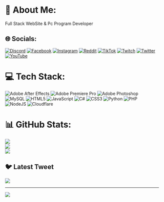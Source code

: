 # 💫 About Me:
Full Stack WebSite & Pc Program Developer


## 🌐 Socials:
[![Discord](https://img.shields.io/badge/Discord-%237289DA.svg?logo=discord&logoColor=white)](https://discord.gg/.gg/kaje) [![Facebook](https://img.shields.io/badge/Facebook-%231877F2.svg?logo=Facebook&logoColor=white)](https://facebook.com/kaje.dev) [![Instagram](https://img.shields.io/badge/Instagram-%23E4405F.svg?logo=Instagram&logoColor=white)](https://instagram.com/kaje.dev) [![Reddit](https://img.shields.io/badge/Reddit-%23FF4500.svg?logo=Reddit&logoColor=white)](https://reddit.com/user/kaje.dev) [![TikTok](https://img.shields.io/badge/TikTok-%23000000.svg?logo=TikTok&logoColor=white)](https://tiktok.com/@kaje.dev) [![Twitch](https://img.shields.io/badge/Twitch-%239146FF.svg?logo=Twitch&logoColor=white)](https://twitch.tv/kaje.dev) [![Twitter](https://img.shields.io/badge/Twitter-%231DA1F2.svg?logo=Twitter&logoColor=white)](https://twitter.com/kaje.dev) [![YouTube](https://img.shields.io/badge/YouTube-%23FF0000.svg?logo=YouTube&logoColor=white)](https://youtube.com/@kxje) 

# 💻 Tech Stack:
![Adobe After Effects](https://img.shields.io/badge/Adobe%20After%20Effects-9999FF.svg?style=flat&logo=Adobe%20After%20Effects&logoColor=white) ![Adobe Premiere Pro](https://img.shields.io/badge/Adobe%20Premiere%20Pro-9999FF.svg?style=flat&logo=Adobe%20Premiere%20Pro&logoColor=white) ![Adobe Photoshop](https://img.shields.io/badge/adobephotoshop-%2331A8FF.svg?style=flat&logo=adobephotoshop&logoColor=white) ![MySQL](https://img.shields.io/badge/mysql-%2300f.svg?style=flat&logo=mysql&logoColor=white) ![HTML5](https://img.shields.io/badge/html5-%23E34F26.svg?style=flat&logo=html5&logoColor=white) ![JavaScript](https://img.shields.io/badge/javascript-%23323330.svg?style=flat&logo=javascript&logoColor=%23F7DF1E) ![C#](https://img.shields.io/badge/c%23-%23239120.svg?style=flat&logo=c-sharp&logoColor=white) ![CSS3](https://img.shields.io/badge/css3-%231572B6.svg?style=flat&logo=css3&logoColor=white) ![Python](https://img.shields.io/badge/python-3670A0?style=flat&logo=python&logoColor=ffdd54) ![PHP](https://img.shields.io/badge/php-%23777BB4.svg?style=flat&logo=php&logoColor=white) ![NodeJS](https://img.shields.io/badge/node.js-6DA55F?style=flat&logo=node.js&logoColor=white) ![Cloudflare](https://img.shields.io/badge/Cloudflare-F38020?style=flat&logo=Cloudflare&logoColor=white)
# 📊 GitHub Stats:
![](https://github-readme-stats.vercel.app/api?username=k6je&theme=dark&hide_border=true&include_all_commits=false&count_private=false)<br/>
![](https://github-readme-streak-stats.herokuapp.com/?user=k6je&theme=dark&hide_border=true)<br/>
![](https://github-readme-stats.vercel.app/api/top-langs/?username=k6je&theme=dark&hide_border=true&include_all_commits=false&count_private=false&layout=compact)

## 🐦 Latest Tweet
[![](https://gtce.itsvg.in/api?username=kaje.dev)](https://github.com/VishwaGauravIn/github-twitter-card-embed)

---
[![](https://visitcount.itsvg.in/api?id=k6je&icon=0&color=0)](https://visitcount.itsvg.in)

<!-- Proudly created with GPRM ( https://gprm.itsvg.in ) -->
